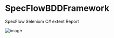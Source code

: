 # SpecFlowBDDFramework

SpecFlow Selenium C# extent Report

![image](https://github.com/kalyanis1234/SpecFlowBDDFramework/assets/77338836/19e6989b-a60c-4670-a14f-4ec2c750e6e0)
